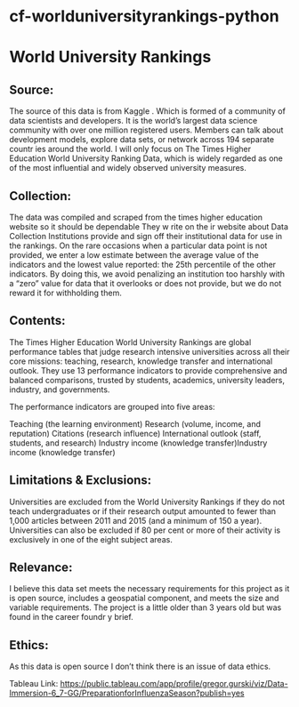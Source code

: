 # cf-worlduniversityrankings-python

# World University Rankings

## Source:
The source of this data is from Kaggle . Which is formed of a community
of data scientists and developers. It is the world’s largest data science
community with over one million registered users. Members can talk about
development models, explore data sets, or network across 194 separate
countr ies around the world. I will only focus on The Times Higher Education
World University Ranking Data, which is widely regarded as one of the most
influential and widely observed university measures.

## Collection:
The data was compiled and scraped from the times higher
education website so it should be dependable They w rite on the ir website
about Data Collection Institutions provide and sign off their institutional data
for use in the rankings. On the rare occasions when a particular data point is
not provided, we enter a low estimate between the average value of the
indicators and the lowest value reported: the 25th percentile of the other
indicators. By doing this, we avoid penalizing an institution too harshly with a
“zero” value for data that it overlooks or does not provide, but we do not
reward it for withholding them.

## Contents:
The Times Higher Education World University Rankings are global
performance tables that judge research intensive universities across all their
core missions: teaching, research, knowledge transfer and international
outlook. They use 13 performance indicators to provide comprehensive and
balanced comparisons, trusted by students, academics, university leaders,
industry, and governments.

The performance indicators are grouped into five areas:

Teaching (the learning environment)
Research (volume, income, and reputation)
Citations (research influence)
International outlook (staff, students, and research)
Industry income (knowledge transfer)Industry income (knowledge transfer)

## Limitations & Exclusions:
Universities are excluded from the World University
Rankings if they do not teach undergraduates or if their research output
amounted to fewer than 1,000 articles between 2011 and 2015 (and a
minimum of 150 a year). Universities can also be excluded if 80 per cent or
more of their activity is exclusively in one of the eight subject areas.

## Relevance:
I believe this data set meets the necessary requirements for this project as it is
open source, includes a geospatial component, and meets the size and variable
requirements. The project is a little older than 3 years old but was found in the
career foundr y brief.

## Ethics:
As this data is open source I don’t think there is an issue of data ethics.

Tableau Link: https://public.tableau.com/app/profile/gregor.gurski/viz/Data-Immersion-6_7-GG/PreparationforInfluenzaSeason?publish=yes
